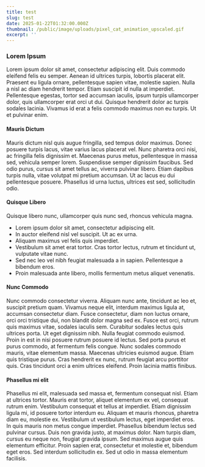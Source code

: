 ```yaml
---
title: test
slug: test
date: 2025-01-22T01:32:00.000Z
thumbnail: /public/image/uploads/pixel_cat_animation_upscaled.gif
excerpt: ''
---
```

### Lorem Ipsum

Lorem ipsum dolor sit amet, consectetur adipiscing elit. Duis commodo eleifend felis eu semper. Aenean id ultrices turpis, lobortis placerat elit. Praesent eu ligula ornare, pellentesque sapien vitae, molestie sapien. Nulla a nisl ac diam hendrerit tempor. Etiam suscipit id nulla at imperdiet. Pellentesque egestas, tortor sed accumsan iaculis, ipsum turpis ullamcorper dolor, quis ullamcorper erat orci ut dui. Quisque hendrerit dolor ac turpis sodales lacinia. Vivamus id erat a felis commodo maximus non eu turpis. Ut et pulvinar enim.

#### Mauris Dictum

Mauris dictum nisl quis augue fringilla, sed tempus dolor maximus. Donec posuere turpis lacus, vitae varius lacus placerat vel. Nunc pharetra orci nisi, ac fringilla felis dignissim et. Maecenas purus metus, pellentesque in massa sed, vehicula semper lorem. Suspendisse semper dignissim faucibus. Sed odio purus, cursus sit amet tellus ac, viverra pulvinar libero. Etiam dapibus turpis nulla, vitae volutpat mi pretium accumsan. Ut ac lacus eu dui pellentesque posuere. Phasellus id urna luctus, ultrices est sed, sollicitudin odio.

#### Quisque Libero

Quisque libero nunc, ullamcorper quis nunc sed, rhoncus vehicula magna. 


- Lorem ipsum dolor sit amet, consectetur adipiscing elit. 
- In auctor eleifend nisl vel suscipit. Ut ac ex urna.
- Aliquam maximus vel felis quis imperdiet.
- Vestibulum sit amet erat tortor. Cras tortor lectus, rutrum et tincidunt ut, vulputate vitae nunc.
- Sed nec leo vel nibh feugiat malesuada a in sapien. Pellentesque a bibendum eros.
- Proin malesuada ante libero, mollis fermentum metus aliquet venenatis.

#### Nunc Commodo

Nunc commodo consectetur viverra. Aliquam nunc ante, tincidunt ac leo et, suscipit pretium quam. Vivamus neque elit, interdum maximus ligula at, accumsan consectetur diam. Fusce consectetur, diam non luctus ornare, orci orci tristique dui, non blandit dolor magna sed ex. Fusce est orci, rutrum quis maximus vitae, sodales iaculis sem. Curabitur sodales lectus quis ultrices porta. Ut eget dignissim nibh. Nulla feugiat commodo euismod. Proin in est in nisi posuere rutrum posuere id lectus. Sed porta purus et purus commodo, at fermentum felis congue. Nunc sodales commodo mauris, vitae elementum massa. Maecenas ultricies euismod augue. Etiam quis tristique purus. Cras hendrerit ex nunc, rutrum feugiat arcu porttitor quis. Cras tincidunt orci a enim ultrices eleifend. Proin lacinia mattis finibus.

#### Phasellus mi elit

Phasellus mi elit, malesuada sed massa et, fermentum consequat nisl. Etiam at ultrices tortor. Mauris erat tortor, aliquet elementum ex vel, consequat rutrum enim. Vestibulum consequat et tellus at imperdiet. Etiam dignissim ligula mi, id posuere tortor interdum eu. Aliquam et mauris rhoncus, pharetra diam eu, molestie ex. Vestibulum ut vestibulum lectus, eget imperdiet eros. In quis mauris non metus congue imperdiet. Phasellus bibendum lectus sed pulvinar cursus. Duis non gravida justo, at maximus dolor. Nam turpis diam, cursus eu neque non, feugiat gravida ipsum. Sed maximus augue quis elementum efficitur. Proin sapien erat, consectetur et molestie et, bibendum eget eros. Sed interdum sollicitudin ex. Sed ut odio in massa elementum facilisis.
